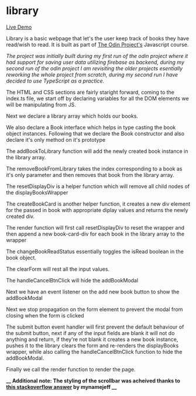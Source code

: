# library

[Live Demo](https://ashish-krishna-k.github.io/library/)

Library is a basic webpage that let's the user keep track of books they have read/wish to read. It is built as part of [The Odin Project's](https://www.theodinproject.com/) Javascript course.

*The project was initially built during my first run of the odin project where it had support for saving user data utilizing firebase as backend, during my second run of the odin project I am revisiting the older projects esentially reworking the whole project from scratch, during my second run I have decided to use TypeScript as a practice.*

The HTML and CSS sections are fairly staright forward, coming to the index.ts file, we start off by declaring variables for all the DOM elements we will be manipulating from JS.

Next we declare a library array which holds our books.

We also declare a Book interface which helps in type casting the book object instances.
Following that we declare the Book constructor and also declare it's only method on it's prototype

The addBookToLibrary function will add the newly created book instance in the library array.

The removeBookFromLibrary takes the index corresponding to a book as it's only parameter and then removes that book from the library array.

The resetDisplayDiv is a helper function which will remove all child nodes of the displayBooksWrapper

The createBookCard is another helper function, it creates a new div element for the passed in book with appropriate diplay values and returns the newly created div.

The render function will first call resetDisplayDiv to reset the wrapper and then append a new book-card-div for each book in the library array to the wrapper

The changeBookReadStatus essentially toggles the isRead boolean in the book object.

The clearForm will rest all the input values.

The handleCancelBtnClick will hide the addBookModal

Next we have an event listener on the add new book button to show the addBookModal

Next we stop propagation on the form element to prevent the modal from closing when the form is clicked

The submit button event handler will first prevent the default behaviour of the submit button, next if any of the input fields are blank it will not do anything and return, if they're not blank it creates a new book instance, pushes it to the library clears the form and re-renders the displayBooks wrapper, while also calling the handleCancelBtnClick function to hide the addBookModal.

Finally we call the render function to render the page.

**__
Additional note: The styling of the scrollbar was acheived thanks to [this stackoverflow answer](https://stackoverflow.com/a/62503864) by mynamejeff
__**